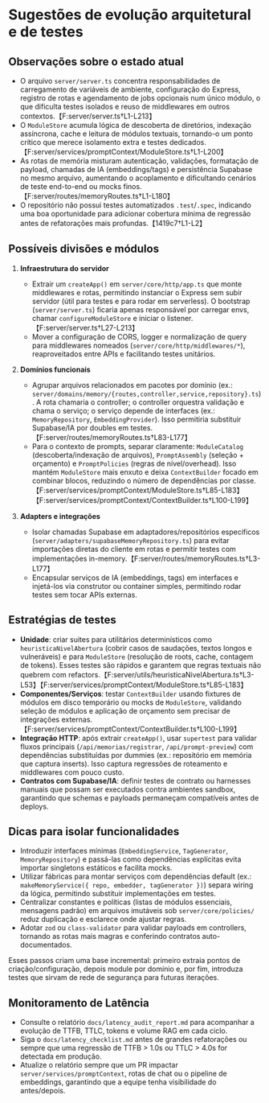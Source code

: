 # Sugestões de evolução arquitetural e de testes

## Observações sobre o estado atual
- O arquivo `server/server.ts` concentra responsabilidades de carregamento de variáveis de ambiente, configuração do Express, registro de rotas e agendamento de jobs opcionais num único módulo, o que dificulta testes isolados e reuso de middlewares em outros contextos.【F:server/server.ts†L1-L213】
- O `ModuleStore` acumula lógica de descoberta de diretórios, indexação assíncrona, cache e leitura de módulos textuais, tornando-o um ponto crítico que merece isolamento extra e testes dedicados.【F:server/services/promptContext/ModuleStore.ts†L1-L200】
- As rotas de memória misturam autenticação, validações, formatação de payload, chamadas de IA (embeddings/tags) e persistência Supabase no mesmo arquivo, aumentando o acoplamento e dificultando cenários de teste end-to-end ou mocks finos.【F:server/routes/memoryRoutes.ts†L1-L180】
- O repositório não possui testes automatizados `.test`/`.spec`, indicando uma boa oportunidade para adicionar cobertura mínima de regressão antes de refatorações mais profundas.【1419c7†L1-L2】

## Possíveis divisões e módulos
1. **Infraestrutura do servidor**
   - Extrair um `createApp()` em `server/core/http/app.ts` que monte middlewares e rotas, permitindo instanciar o Express sem subir servidor (útil para testes e para rodar em serverless). O bootstrap (`server/server.ts`) ficaria apenas responsável por carregar envs, chamar `configureModuleStore` e iniciar o listener.【F:server/server.ts†L27-L213】
   - Mover a configuração de CORS, logger e normalização de query para middlewares nomeados (`server/core/http/middlewares/*`), reaproveitados entre APIs e facilitando testes unitários.

2. **Domínios funcionais**
   - Agrupar arquivos relacionados em pacotes por domínio (ex.: `server/domains/memory/{routes,controller,service,repository}.ts`). A rota chamaria o controller; o controller orquestra validação e chama o serviço; o serviço depende de interfaces (ex.: `MemoryRepository`, `EmbeddingProvider`). Isso permitiria substituir Supabase/IA por doubles em testes.【F:server/routes/memoryRoutes.ts†L83-L177】
   - Para o contexto de prompts, separar claramente: `ModuleCatalog` (descoberta/indexação de arquivos), `PromptAssembly` (seleção + orçamento) e `PromptPolicies` (regras de nível/overhead). Isso mantém `ModuleStore` mais enxuto e deixa `ContextBuilder` focado em combinar blocos, reduzindo o número de dependências por classe.【F:server/services/promptContext/ModuleStore.ts†L85-L183】【F:server/services/promptContext/ContextBuilder.ts†L100-L199】

3. **Adapters e integrações**
   - Isolar chamadas Supabase em adaptadores/repositórios específicos (`server/adapters/supabaseMemoryRepository.ts`) para evitar importações diretas do cliente em rotas e permitir testes com implementações in-memory.【F:server/routes/memoryRoutes.ts†L3-L177】
   - Encapsular serviços de IA (embeddings, tags) em interfaces e injetá-los via construtor ou container simples, permitindo rodar testes sem tocar APIs externas.

## Estratégias de testes
- **Unidade**: criar suites para utilitários determinísticos como `heuristicaNivelAbertura` (cobrir casos de saudações, textos longos e vulneráveis) e para `ModuleStore` (resolução de roots, cache, contagem de tokens). Esses testes são rápidos e garantem que regras textuais não quebrem com refactors.【F:server/utils/heuristicaNivelAbertura.ts†L3-L53】【F:server/services/promptContext/ModuleStore.ts†L85-L183】
- **Componentes/Serviços**: testar `ContextBuilder` usando fixtures de módulos em disco temporário ou mocks de `ModuleStore`, validando seleção de módulos e aplicação de orçamento sem precisar de integrações externas.【F:server/services/promptContext/ContextBuilder.ts†L100-L199】
- **Integração HTTP**: após extrair `createApp()`, usar `supertest` para validar fluxos principais (`/api/memorias/registrar`, `/api/prompt-preview`) com dependências substituídas por dummies (ex.: repositório em memória que captura inserts). Isso captura regressões de roteamento e middlewares com pouco custo.
- **Contratos com Supabase/IA**: definir testes de contrato ou harnesses manuais que possam ser executados contra ambientes sandbox, garantindo que schemas e payloads permaneçam compatíveis antes de deploys.

## Dicas para isolar funcionalidades
- Introduzir interfaces mínimas (`EmbeddingService`, `TagGenerator`, `MemoryRepository`) e passá-las como dependências explícitas evita importar singletons estáticos e facilita mocks.
- Utilizar fábricas para montar serviços com dependências default (ex.: `makeMemoryService({ repo, embedder, tagGenerator })`) separa wiring da lógica, permitindo substituir implementações em testes.
- Centralizar constantes e políticas (listas de módulos essenciais, mensagens padrão) em arquivos imutáveis sob `server/core/policies/` reduz duplicação e esclarece onde ajustar regras.
- Adotar `zod` ou `class-validator` para validar payloads em controllers, tornando as rotas mais magras e conferindo contratos auto-documentados.

Esses passos criam uma base incremental: primeiro extraia pontos de criação/configuração, depois module por domínio e, por fim, introduza testes que sirvam de rede de segurança para futuras iterações.

## Monitoramento de Latência
- Consulte o relatório `docs/latency_audit_report.md` para acompanhar a evolução de TTFB, TTLC, tokens e volume RAG em cada ciclo.
- Siga o `docs/latency_checklist.md` antes de grandes refatorações ou sempre que uma regressão de TTFB > 1.0s ou TTLC > 4.0s for detectada em produção.
- Atualize o relatório sempre que um PR impactar `server/services/promptContext`, rotas de chat ou o pipeline de embeddings, garantindo que a equipe tenha visibilidade do antes/depois.
